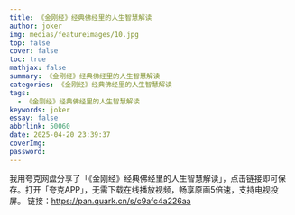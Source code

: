 ```yaml
---
title: 《金刚经》经典佛经里的人生智慧解读
author: joker
img: medias/featureimages/10.jpg
top: false
cover: false
toc: true
mathjax: false
summary: 《金刚经》经典佛经里的人生智慧解读
categories: 《金刚经》经典佛经里的人生智慧解读
tags:
  - 《金刚经》经典佛经里的人生智慧解读
keywords: joker
essay: false
abbrlink: 50060
date: 2025-04-20 23:39:37
coverImg:
password:
---
```


我用夸克网盘分享了「《金刚经》经典佛经里的人生智慧解读」，点击链接即可保存。打开「夸克APP」，无需下载在线播放视频，畅享原画5倍速，支持电视投屏。
链接：https://pan.quark.cn/s/c9afc4a226aa
